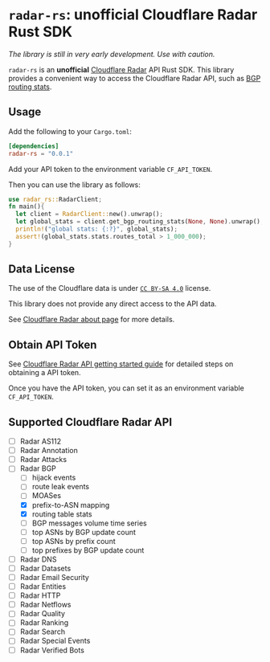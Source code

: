 # `radar-rs`: unofficial Cloudflare Radar Rust SDK

*The library is still in very early development. Use with caution.*

`radar-rs` is an **unofficial** [Cloudflare Radar](https://radar.cloudflare.com/) API Rust SDK. This library provides
a convenient way to access the Cloudflare Radar API, such as [BGP routing stats](https://developers.cloudflare.com/api/operations/radar-get-bgp-routes-stats).

## Usage

Add the following to your `Cargo.toml`:

```toml
[dependencies]
radar-rs = "0.0.1" 
```

Add your API token to the environment variable `CF_API_TOKEN`.

Then you can use the library as follows:
```rust
use radar_rs::RadarClient;
fn main(){
  let client = RadarClient::new().unwrap();
  let global_stats = client.get_bgp_routing_stats(None, None).unwrap();
  println!("global stats: {:?}", global_stats);
  assert!(global_stats.stats.routes_total > 1_000_000);
}
```

## Data License

The use of the Cloudflare data is under [`CC BY-SA 4.0`](https://creativecommons.org/licenses/by-nc/4.0/) license.

This library does not provide any direct access to the API data.

See [Cloudflare Radar about page](https://radar.cloudflare.com/about) for more details.

## Obtain API Token

See [Cloudflare Radar API getting started guide](https://developers.cloudflare.com/radar/get-started/first-request/) 
for detailed steps on obtaining a API token.

Once you have the API token, you can set it as an environment variable `CF_API_TOKEN`.

## Supported Cloudflare Radar API

- [ ] Radar AS112
- [ ] Radar Annotation
- [ ] Radar Attacks
- [ ] Radar BGP
  - [ ] hijack events
  - [ ] route leak events
  - [ ] MOASes
  - [X] prefix-to-ASN mapping
  - [X] routing table stats
  - [ ] BGP messages volume time series
  - [ ] top ASNs by BGP update count
  - [ ] top ASNs by prefix count
  - [ ] top prefixes by BGP update count
- [ ] Radar DNS
- [ ] Radar Datasets
- [ ] Radar Email Security
- [ ] Radar Entities
- [ ] Radar HTTP
- [ ] Radar Netflows
- [ ] Radar Quality
- [ ] Radar Ranking
- [ ] Radar Search
- [ ] Radar Special Events
- [ ] Radar Verified Bots
